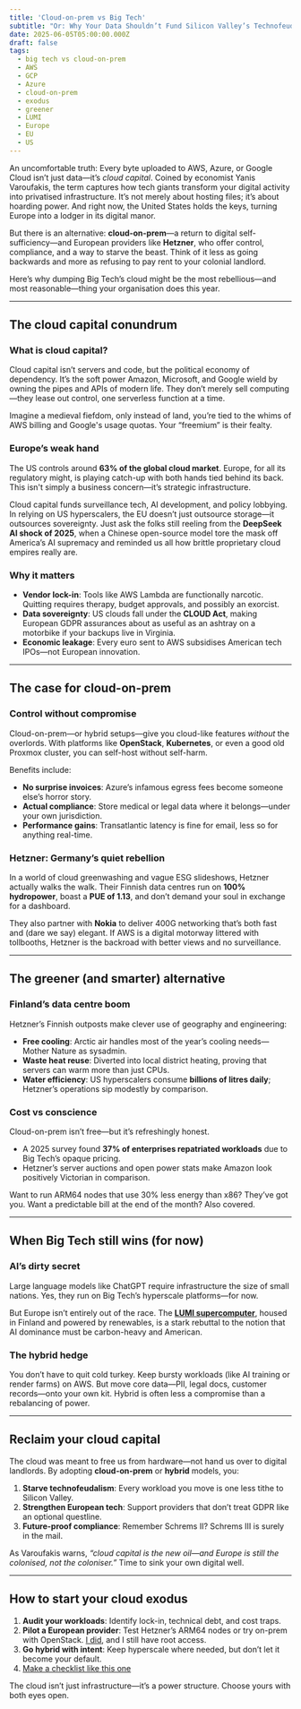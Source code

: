 ```yaml
---
title: 'Cloud-on-prem vs Big Tech'
subtitle: "Or: Why Your Data Shouldn’t Fund Silicon Valley’s Technofeudal Empire"
date: 2025-06-05T05:00:00.000Z
draft: false
tags: 
  - big tech vs cloud-on-prem
  - AWS
  - GCP
  - Azure
  - cloud-on-prem
  - exodus
  - greener
  - LUMI
  - Europe
  - EU
  - US
---
```


An uncomfortable truth: Every byte uploaded to AWS, Azure, or Google Cloud isn’t just data—it’s *cloud capital*. Coined by economist Yanis Varoufakis, the term captures how tech giants transform your digital activity into privatised infrastructure. It’s not merely about hosting files; it’s about hoarding power. And right now, the United States holds the keys, turning Europe into a lodger in its digital manor.

But there is an alternative: **cloud-on-prem**—a return to digital self-sufficiency—and European providers like **Hetzner**, who offer control, compliance, and a way to starve the beast. Think of it less as going backwards and more as refusing to pay rent to your colonial landlord.

Here’s why dumping Big Tech’s cloud might be the most rebellious—and most reasonable—thing your organisation does this year.

---

## The cloud capital conundrum

### What is cloud capital?

Cloud capital isn’t servers and code, but the political economy of dependency. It’s the soft power Amazon, Microsoft, and Google wield by owning the pipes and APIs of modern life. They don’t merely sell computing—they lease out control, one serverless function at a time.

Imagine a medieval fiefdom, only instead of land, you’re tied to the whims of AWS billing and Google's usage quotas. Your “freemium” is their fealty.

### Europe’s weak hand

The US controls around **63% of the global cloud market**. Europe, for all its regulatory might, is playing catch-up with both hands tied behind its back. This isn't simply a business concern—it’s strategic infrastructure.

Cloud capital funds surveillance tech, AI development, and policy lobbying. In relying on US hyperscalers, the EU doesn’t just outsource storage—it outsources sovereignty. Just ask the folks still reeling from the **DeepSeek AI shock of 2025**, when a Chinese open-source model tore the mask off America’s AI supremacy and reminded us all how brittle proprietary cloud empires really are.

### Why it matters

* **Vendor lock-in**: Tools like AWS Lambda are functionally narcotic. Quitting requires therapy, budget approvals, and possibly an exorcist.
* **Data sovereignty**: US clouds fall under the **CLOUD Act**, making European GDPR assurances about as useful as an ashtray on a motorbike if your backups live in Virginia.
* **Economic leakage**: Every euro sent to AWS subsidises American tech IPOs—not European innovation.

---

## The case for cloud-on-prem

### Control without compromise

Cloud-on-prem—or hybrid setups—give you cloud-like features *without* the overlords. With platforms like **OpenStack**, **Kubernetes**, or even a good old Proxmox cluster, you can self-host without self-harm.

Benefits include:

* **No surprise invoices**: Azure’s infamous egress fees become someone else’s horror story.
* **Actual compliance**: Store medical or legal data where it belongs—under your own jurisdiction.
* **Performance gains**: Transatlantic latency is fine for email, less so for anything real-time.

### Hetzner: Germany’s quiet rebellion

In a world of cloud greenwashing and vague ESG slideshows, Hetzner actually walks the walk. Their Finnish data centres run on **100% hydropower**, boast a **PUE of 1.13**, and don’t demand your soul in exchange for a dashboard.

They also partner with **Nokia** to deliver 400G networking that’s both fast and (dare we say) elegant. If AWS is a digital motorway littered with tollbooths, Hetzner is the backroad with better views and no surveillance.

---

## The greener (and smarter) alternative

### Finland’s data centre boom

Hetzner’s Finnish outposts make clever use of geography and engineering:

* **Free cooling**: Arctic air handles most of the year’s cooling needs—Mother Nature as sysadmin.
* **Waste heat reuse**: Diverted into local district heating, proving that servers can warm more than just CPUs.
* **Water efficiency**: US hyperscalers consume **billions of litres daily**; Hetzner’s operations sip modestly by comparison.

### Cost vs conscience

Cloud-on-prem isn’t free—but it’s refreshingly honest.

* A 2025 survey found **37% of enterprises repatriated workloads** due to Big Tech’s opaque pricing.
* Hetzner’s server auctions and open power stats make Amazon look positively Victorian in comparison.

Want to run ARM64 nodes that use 30% less energy than x86? They’ve got you. Want a predictable bill at the end of the month? Also covered.

---

## When Big Tech still wins (for now)

### AI’s dirty secret

Large language models like ChatGPT require infrastructure the size of small nations. Yes, they run on Big Tech’s hyperscale platforms—for now.

But Europe isn’t entirely out of the race. The [**LUMI supercomputer**](https://www.lumi-supercomputer.eu/), housed in Finland and powered by renewables, is a stark rebuttal to the notion that AI dominance must be carbon-heavy and American.

### The hybrid hedge

You don’t have to quit cold turkey. Keep bursty workloads (like AI training or render farms) on AWS. But move core data—PII, legal docs, customer records—onto your own kit. Hybrid is often less a compromise than a rebalancing of power.

---

## Reclaim your cloud capital

The cloud was meant to free us from hardware—not hand us over to digital landlords. By adopting **cloud-on-prem** or **hybrid** models, you:

1. **Starve technofeudalism**: Every workload you move is one less tithe to Silicon Valley.
2. **Strengthen European tech**: Support providers that don’t treat GDPR like an optional questline.
3. **Future-proof compliance**: Remember Schrems II? Schrems III is surely in the mail.

As Varoufakis warns, *“cloud capital is the new oil—and Europe is still the colonised, not the coloniser.”* Time to sink your own digital well.

---

## How to start your cloud exodus

1. **Audit your workloads**: Identify lock-in, technical debt, and cost traps.
2. **Pilot a European provider**: Test Hetzner’s ARM64 nodes or try on-prem with OpenStack. [I did](https://blue.tymyrddin.dev/docs/dev/devsecops/on-prem/), and I still have root access.
3. **Go hybrid with intent**: Keep hyperscale where needed, but don’t let it become your default.
4. [Make a checklist like this one](https://blue.tymyrddin.dev/docs/dev/devsecops/on-prem/exit-checklist)

The cloud isn’t just infrastructure—it’s a power structure. Choose yours with both eyes open.
